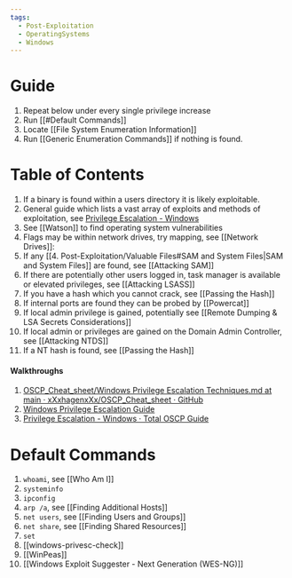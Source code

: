```yaml
---
tags:
  - Post-Exploitation
  - OperatingSystems
  - Windows
---
```


# Guide

1. Repeat below under every single privilege increase
2. Run [[#Default Commands]]
3. Locate [[File System Enumeration Information]]
4. Run [[Generic Enumeration Commands]] if nothing is found.


# Table of Contents

1. If a binary is found within a users directory it is likely exploitable.
2. General guide which lists a vast array of exploits and methods of exploitation, see [Privilege Escalation - Windows](https://mysecurityjournal.blogspot.com/p/client-side-attacks.html)
3. See [[Watson]] to find operating system vulnerabilities  
4. Flags may be within network drives, try mapping, see [[Network Drives]]:
5. If any [[4. Post-Exploitation/Valuable Files#SAM and System Files|SAM and System Files]] are found, see [[Attacking SAM]]
6. If there are potentially other users logged in, task manager is available or elevated privileges, see [[Attacking LSASS]]
7. If you have a hash which you cannot crack, see [[Passing the Hash]]
8. If internal ports are found they can be probed by [[Powercat]] 
9. If local admin privilege is gained, potentially see [[Remote Dumping & LSA Secrets Considerations]]
10. If local admin or privileges are gained on the Domain Admin Controller, see [[Attacking NTDS]]
11. If a NT hash is found, see [[Passing the Hash]]

#### Walkthroughs

1. [OSCP\_Cheat\_sheet/Windows Privilege Escalation Techniques.md at main · xXxhagenxXx/OSCP\_Cheat\_sheet · GitHub](https://github.com/xXxhagenxXx/OSCP_Cheat_sheet/blob/main/Windows%20Privilege%20Escalation%20Techniques.md)
2. [Windows Privilege Escalation Guide](https://www.absolomb.com/2018-01-26-Windows-Privilege-Escalation-Guide/)
3. [Privilege Escalation - Windows · Total OSCP Guide](https://sushant747.gitbooks.io/total-oscp-guide/content/privilege_escalation_windows.html)
# Default Commands 

1. `whoami`, see [[Who Am I]]
2. `systeminfo`
3. `ipconfig`
4. `arp /a`, see [[Finding Additional Hosts]]
5. `net users`, see [[Finding Users and Groups]]
6. `net share`, see [[Finding Shared Resources]]
7. `set`
8. [[windows-privesc-check]]
9. [[WinPeas]]
10. [[Windows Exploit Suggester - Next Generation (WES-NG)]]



